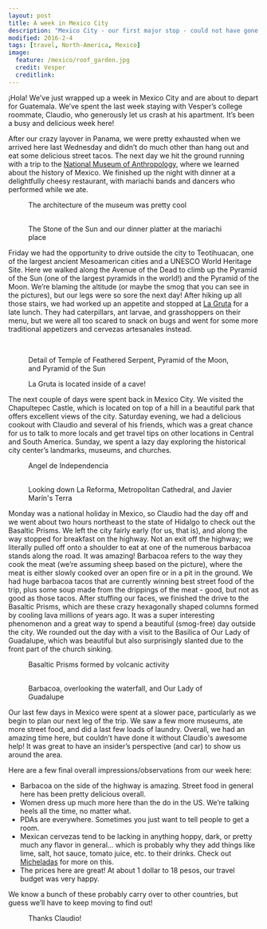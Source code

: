 ```yaml
---
layout: post
title: A week in Mexico City
description: "Mexico City - our first major stop - could not have gone better."
modified: 2016-2-4
tags: [travel, North-America, Mexico]
image:
  feature: /mexico/roof_garden.jpg
  credit: Vesper
  creditlink:
---
```


¡Hola! We’ve just wrapped up a week in Mexico City and are about to depart for Guatemala. We’ve spent the last week staying with Vesper’s college roommate, Claudio, who generously let us crash at his apartment. It’s been a busy and delicious week here! 

After our crazy layover in Panama, we were pretty exhausted when we arrived here last Wednesday and didn’t do much other than hang out and eat some delicious street tacos. The next day we hit the ground running with a trip to the [National Museum of Anthropology](http://www.mna.inah.gob.mx/index.html), where we learned about the history of Mexico. We finished up the night with dinner at a delightfully cheesy restaurant, with mariachi bands and dancers who performed while we ate.
<figure>
    <a href="/images/mexico/museum_architecture.jpg"><img src="/images/mexico/museum_architecture.jpg" alt=""></a>
    <figcaption>The architecture of the museum was pretty cool</figcaption>
</figure>
<figure class="half">
    <a href="/images/mexico/stone_of_the_sun.jpg"><img src="/images/mexico/stone_of_the_sun.jpg" alt=""></a>
    <a href="/images/mexico/dinner_platter.jpg"><img src="/images/mexico/dinner_platter.jpg" alt=""></a>
    <figcaption>The Stone of the Sun and our dinner platter at the mariachi place</figcaption>
</figure>

Friday we had the opportunity to drive outside the city to Teotihuacan, one of the largest ancient Mesoamerican cities and a UNESCO World Heritage Site. Here we walked along the Avenue of the Dead to climb up the Pyramid of the Sun (one of the largest pyramids in the world!) and the Pyramid of the Moon. We’re blaming the altitude (or maybe the smog that you can see in the pictures), but our legs were so sore the next day! After hiking up all those stairs, we had worked up an appetite and stopped at [La Gruta](http://lagruta.mx/index_en.php) for a late lunch. They had caterpillars, ant larvae, and grasshoppers on their menu, but we were all too scared to snack on bugs and went for some more traditional appetizers and cervezas artesanales instead.
<figure>
    <a href="/images/mexico/pyramids_pano.jpg"><img src="/images/mexico/pyramids_pano.jpg" alt=""></a>
</figure>

<figure class="third">
    <a href="/images/mexico/feathered_serpent_detail.jpg"><img src="/images/mexico/feathered_serpent_detail.jpg" alt=""></a>
    <a href="/images/mexico/pyramid_of_the_moon.jpg"><img src="/images/mexico/pyramid_of_the_moon.jpg" alt=""></a>
    <a href="/images/mexico/sun_and_moon_from_far.jpg"><img src="/images/mexico/sun_and_moon_from_far.jpg" alt=""></a>
    <figcaption>Detail of Temple of Feathered Serpent, Pyramid of the Moon, and Pyramid of the Sun</figcaption>
</figure>

<figure>
    <a href="/images/mexico/la_gruta.jpg"><img src="/images/mexico/la_gruta.jpg" alt=""></a>
    <figcaption>La Gruta is located inside of a cave!</figcaption>
</figure>

The next couple of days were spent back in Mexico City. We visited the Chapultepec Castle, which is located on top of a hill in a beautiful park that offers excellent views of the city. Saturday evening, we had a delicious cookout with Claudio and several of his friends, which was a great chance for us to talk to more locals and get travel tips on other locations in Central and South America. Sunday, we spent a lazy day exploring the historical city center’s landmarks, museums, and churches.
<figure>
    <a href="/images/mexico/angel_of_independence.jpg"><img src="/images/mexico/angel_of_independence.jpg" alt=""></a>
    <figcaption>Angel de Independencia</figcaption>
</figure>
<figure class="third">
    <a href="/images/mexico/down_la_reforma.jpg"><img src="/images/mexico/down_la_reforma.jpg" alt=""></a>
    <a href="/images/mexico/mexico_city_metropolitan_cathedral.jpg"><img src="/images/mexico/mexico_city_metropolitan_cathedral.jpg" alt=""></a>
    <a href="/images/mexico/javier_marin_terra.jpg"><img src="/images/mexico/javier_marin_terra.jpg" alt=""></a>
    <figcaption>Looking down La Reforma, Metropolitan Cathedral, and Javier Marín's Terra</figcaption>
</figure>

Monday was a national holiday in Mexico, so Claudio had the day off and we went about two hours northeast to the state of Hidalgo to check out the Basaltic Prisms. We left the city fairly early (for us, that is), and along the way stopped for breakfast on the highway. Not an exit off the highway; we literally pulled off onto a shoulder to eat at one of the numerous barbacoa stands along the road. It was amazing! Barbacoa refers to the way they cook the meat (we’re assuming sheep based on the picture), where the meat is either slowly cooked over an open fire or in a pit in the ground. We had huge barbacoa tacos that are currently winning best street food of the trip, plus some soup made from the drippings of the meat - good, but not as good as those tacos. After stuffing our faces, we finished the drive to the Basaltic Prisms, which are these crazy hexagonally shaped columns formed by cooling lava millions of years ago. It was a super interesting phenomenon and a great way to spend a beautiful (smog-free) day outside the city. We rounded out the day with a visit to the Basilica of Our Lady of Guadalupe, which was beautiful but also surprisingly slanted due to the front part of the church sinking.
<figure>
    <a href="/images/mexico/basaltic_prisms.jpg"><img src="/images/mexico/basaltic_prisms.jpg" alt=""></a>
    <figcaption>Basaltic Prisms formed by volcanic activity</figcaption>
</figure>
<figure class="third">
    <a href="/images/mexico/barbacoa.jpg"><img src="/images/mexico/barbacoa.jpg" alt=""></a>
    <a href="/images/mexico/overlook.jpg"><img src="/images/mexico/overlook.jpg" alt=""></a>
    <a href="/images/mexico/our_lady_guadalupe.jpg"><img src="/images/mexico/our_lady_guadalupe.jpg" alt=""></a>
    <figcaption>Barbacoa, overlooking the waterfall, and Our Lady of Guadalupe</figcaption>
</figure>

Our last few days in Mexico were spent at a slower pace, particularly as we begin to plan our next leg of the trip. We saw a few more museums, ate more street food, and did a last few loads of laundry. Overall, we had an amazing time here, but couldn’t have done it without Claudio's awesome help! It was great to have an insider’s perspective (and car) to show us around the area.

Here are a few final overall impressions/observations from our week here:

- Barbacoa on the side of the highway is amazing. Street food in general here has been pretty delicious overall.
- Women dress up much more here than the do in the US. We’re talking heels all the time, no matter what. 
- PDAs are everywhere. Sometimes you just want to tell people to get a room.
- Mexican cervezas tend to be lacking in anything hoppy, dark, or pretty much any flavor in general... which is probably why they add things like lime, salt, hot sauce, tomato juice, etc. to their drinks. Check out [Micheladas](https://en.wikipedia.org/wiki/Michelada) for more on this.
- The prices here are great! At about 1 dollar to 18 pesos, our travel budget was very happy.

We know a bunch of these probably carry over to other countries, but guess we’ll have to keep moving to find out!

<figure>
    <a href="/images/mexico/claudio_laura_vesper.jpg"><img src="/images/mexico/claudio_laura_vesper.jpg" alt=""></a>
    <figcaption>Thanks Claudio!</figcaption>
</figure>
